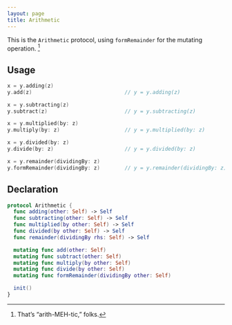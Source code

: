 ```yaml
---
layout: page
title: Arithmetic
---
```

This is the `Arithmetic` protocol, using `formRemainder` for the mutating operation.  [^1]

## Usage


~~~swift
x = y.adding(z)
y.add(z)                              // y = y.adding(z)

x = y.subtracting(z)
y.subtract(z)                         // y = y.subtracting(z)

x = y.multiplied(by: z)
y.multiply(by: z)                     // y = y.multiplied(by: z)

x = y.divided(by: z)
y.divide(by: z)                       // y = y.divided(by: z)

x = y.remainder(dividingBy: z)
y.formRemainder(dividingBy: z)        // y = y.remainder(dividingBy: z)
~~~

## Declaration

~~~swift
protocol Arithmetic {
  func adding(other: Self) -> Self
  func subtracting(other: Self) -> Self
  func multiplied(by other: Self) -> Self
  func divided(by other: Self) -> Self
  func remainder(dividingBy rhs: Self) -> Self

  mutating func add(other: Self)
  mutating func subtract(other: Self)
  mutating func multiply(by other: Self)  
  mutating func divide(by other: Self)
  mutating func formRemainder(dividingBy other: Self)

  init()
}
~~~

[^1]: That’s  “arith-MEH-tic,” folks.
